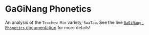 # GaGiNang Phonetics
An analysis of the `Teochew Min` variety, `SwaTao`. See the live [`GaGiNang Phonetics` documentation] for more details!

[`GaGiNang Phonetics` documentation]: https://ky-ng.github.io/Teochew-Linguistics/